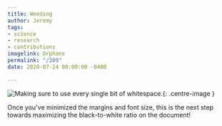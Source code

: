 ```yaml
---
title: Weeding
author: Jeremy
tags:
- science
- research
- contributions
imagelink: Orphans
permalink: "/309"
date: 2020-07-24 00:00:00 -0400

---
```

![Making sure to use every single bit of whitespace.](https://res.cloudinary.com/dh3hm8pb7/image/upload/c_scale,q_auto:best/v1535842782/Handwaving/Published/Orphans.png){: .centre-image }

Once you've minimized the margins and font size, this is the next step towards maximizing the black-to-white ratio on the document!